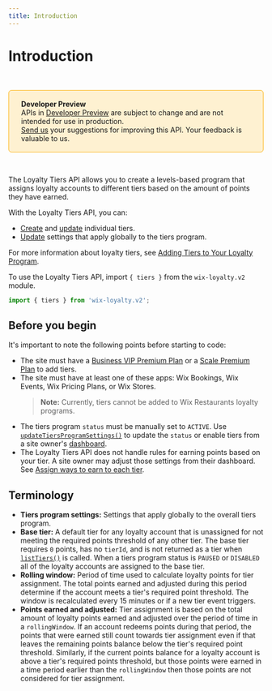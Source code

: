 ```yaml
---
title: Introduction
---
```


# Introduction
&nbsp;
<div style="background-color: #FEF1D1; padding: 18px 24px; border-radius: 6px; border: 1px solid #FDB10C; box-sizing: border-box; display: inline-block">
    <b>Developer Preview</b>
    <br/>
    <span>APIs in <a href="https://www.wix.com/velo/reference/api-overview/developer-preview">Developer Preview</a> are subject to change and are not intended for use in production.<br/><a href="mailto:velo-preview-feedback@wix.com">Send us</a> your suggestions for improving this API. Your feedback is valuable to us.</span>
</div>  

&nbsp;
<!--
> **Note:**
> This module is [universal](/api-overview/api-versions#universal-modules). Functions in this module can run on both the backend and frontend, unless specified otherwise.
-->
The Loyalty Tiers API allows you to create a levels-based program that assigns loyalty accounts to different tiers based on the amount of points they have earned.  

With the Loyalty Tiers API, you can:
- [Create](#createtier) and [update](#updatetier) individual tiers.
- [Update](#updatetiersprogramsettings) settings that apply globally to the tiers program.  

For more information about loyalty tiers, see [Adding Tiers to Your Loyalty Program](https://support.wix.com/en/article/wix-loyalty-program-adding-tiers-to-your-loyalty-program).  

To use the Loyalty Tiers API, import `{ tiers }` from the `wix-loyalty.v2` module. 

```javascript
import { tiers } from 'wix-loyalty.v2';
```

## Before you begin  

It's important to note the following points before starting to code:
- The site must have a [Business VIP Premium Plan](https://support.wix.com/en/article/business-vip-premium-plan-overview) or a [Scale Premium Plan](https://support.wix.com/en/article/editor-x-scale-premium-plan-overview) to add tiers.
- The site must have at least one of these apps: Wix Bookings, Wix Events, Wix Pricing Plans, or Wix Stores.
  >**Note:** Currently, tiers cannot be added to Wix Restaurants loyalty programs.
- The tiers program `status` must be manually set to `ACTIVE`. Use [`updateTiersProgramSettings()`](#updatetiersprogramsettings) to update the `status` or enable tiers from a site owner's [dashboard](https://manage.wix.com/account/site-selector/?actionUrl=https%3A%2F%2Fwww.wix.com%2Fdashboard%2F%7BmetaSiteId%7D%2Floyalty-accounts%2Fmanage%3Ftab%3Dpoints-and-rewards&title=Select+a+Site&primaryButtonText=Select+Site).
- The Loyalty Tiers API does not handle rules for earning points based on your tier. A site owner may adjust those settings from their dashboard. See [Assign ways to earn to each tier](https://support.wix.com/en/article/wix-loyalty-program-adding-tiers-to-your-loyalty-program#step-2-assign-ways-to-earn-and-rewards-to-each-tier).

## Terminology  

- **Tiers program settings:** Settings that apply globally to the overall tiers program.  
- **Base tier:** A default tier for any loyalty account that is unassigned for not meeting the required points threshold of any other tier. The base tier requires `0` points, has no `tierId`, and is not returned as a tier when [`listTiers()`](#listtiers) is called. When a tiers program status is `PAUSED` or `DISABLED` all of the loyalty accounts are assigned to the base tier.
- **Rolling window:** Period of time used to calculate loyalty points for tier assignment. The total points earned and adjusted during this period determine if the account meets a tier's required point threshold. The window is recalculated every 15 minutes or if a new tier event triggers.
- **Points earned and adjusted:** Tier assignment is based on the total amount of loyalty points earned and adjusted over the period of time in a `rollingWindow`. If an account redeems points during that period, the points that were earned still count towards tier assignment even if that leaves the remaining points balance below the tier's required point threshold. Similarly, if the current points balance for a loyalty account is above a tier's required points threshold, but those points were earned in a time period earlier than the `rollingWindow` then those points are not considered for tier assignment.
